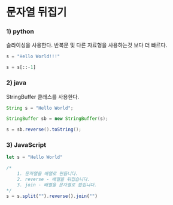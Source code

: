 # 문자열 뒤집기

### 1) python
슬라이싱을 사용한다. 반복문 및 다른 자료형을 사용하는것 보다 더 빠르다.
```python
s = "Hello World!!!"

s = s[::-1]
```

### 2) java
StringBuffer 클래스를 사용한다.
```java
String s = "Hello World";

StringBuffer sb = new StringBuffer(s);

s = sb.reverse().toString();
```

### 3) JavaScript
```js
let s = "Hello World"

/*
    1. 문자열을 배열로 만듭니다.
    2. reverse - 배열을 뒤집습니다.
    3. join - 배열을 문자열로 합칩니다.
*/
s = s.split("").reverse().join("")
```